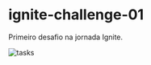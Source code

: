 # ignite-challenge-01
Primeiro desafio na jornada Ignite.

![tasks](https://user-images.githubusercontent.com/33363507/112773310-2b3e5280-8ffb-11eb-93d6-7cbc19b5918d.gif)

